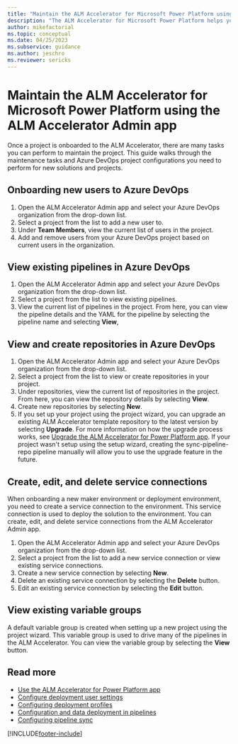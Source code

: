 ```yaml
---
title: "Maintain the ALM Accelerator for Microsoft Power Platform using the admin app | MicrosoftDocs"
description: "The ALM Accelerator for Microsoft Power Platform helps you follow ALM patterns and practices to move your solutions from your development environment to test and production environments by using Azure DevOps. This guide walks through the maintenance tasks and Azure DevOps project configurations you need to perform for new solutions and projects."
author: mikefactorial
ms.topic: conceptual
ms.date: 04/25/2023
ms.subservice: guidance
ms.author: jeschro
ms.reviewer: sericks
---
```


# Maintain the ALM Accelerator for Microsoft Power Platform using the ALM Accelerator Admin app

Once a project is onboarded to the ALM Accelerator, there are many tasks you can perform to maintain the project. This guide walks through the maintenance tasks and Azure DevOps project configurations you need to perform for new solutions and projects.

## Onboarding new users to Azure DevOps

1. Open the ALM Accelerator Admin app and select your Azure DevOps organization from the drop-down list.
1. Select a project from the list to add a new user to.
1. Under **Team Members**, view the current list of users in the project.
1. Add and remove users from your Azure DevOps project based on current users in the organization.

## View existing pipelines in Azure DevOps

1. Open the ALM Accelerator Admin app and select your Azure DevOps organization from the drop-down list.
1. Select a project from the list to view existing pipelines.
1. View the current list of pipelines in the project. From here, you can view the pipeline details and the YAML for the pipeline by selecting the pipeline name and selecting **View**,

## View and create repositories in Azure DevOps

1. Open the ALM Accelerator Admin app and select your Azure DevOps organization from the drop-down list.
1. Select a project from the list to view or create repositories in your project.
1. Under repositories, view the current list of repositories in the project. From here, you can view the repository details by selecting **View**.
1. Create new repositories by selecting **New**.
1. If you set up your project using the project wizard, you can upgrade an existing ALM Accelerator template repository to the latest version by selecting **Upgrade**. For more information on how the upgrade process works, see [Upgrade the ALM Accelerator for Power Platform app](setup-upgrade-configuration.md). If your project wasn't setup using the setup wizard, creating the sync-pipeline-repo pipeline manually will allow you to use the upgrade feature in the future.

## Create, edit, and delete service connections

When onboarding a new maker environment or deployment environment, you need to create a service connection to the environment. This service connection is used to deploy the solution to the environment. You can create, edit, and delete service connections from the ALM Accelerator Admin app.

1. Open the ALM Accelerator Admin app and select your Azure DevOps organization from the drop-down list.
1. Select a project from the list to add a new service connection or view existing service connections.
1. Create a new service connection by selecting **New**.
1. Delete an existing service connection by selecting the **Delete** button.
1. Edit an existing service connection by selecting the **Edit** button.

## View existing variable groups

A default variable group is created when setting up a new project using the project wizard. This variable group is used to drive many of the pipelines in the ALM Accelerator. You can view the variable group by selecting the **View** button.

## Read more

- [Use the ALM Accelerator for Power Platform app](overview.md)
- [Configure deployment user settings](setup-deployment-user-settings.md)
- [Configuring deployment profiles](setup-deployment-user-profiles.md)
- [Configuration and data deployment in pipelines](setup-data-deployment-configuration.md)
- [Configuring pipeline sync](setup-pipeline-sync.md)

[!INCLUDE[footer-include](../../includes/footer-banner.md)]

